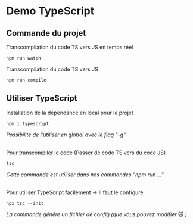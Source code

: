 # Demo TypeScript

## Commande du projet 
Transcompilation du code TS vers JS en temps réel
```
npm run watch
```

Transcompilation du code TS vers JS
```
npm run compile
```

## Utiliser TypeScript

Installation de la dépendance en local pour le projet
```
npm i typescript
```
*Possibilité de l'utiliser en global avec le flag "-g"*

\
Pour transcompiler le code (Passer de code TS vers du code JS)
```
tsc
```
*Cette commande est utiliser dans nos commandes "npm run ..."*

\
Pour utiliser TypeScript facilement -> Il faut le configuré
```
npx tsc --init
```
*La commande génére un fichier de config (que vous pouvez modifier* 🙀 *)*
